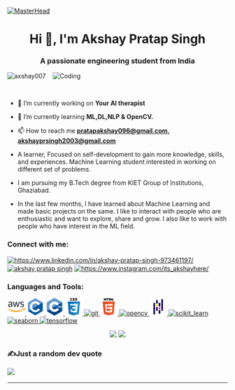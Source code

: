   [![MasterHead](https://cdn-images-1.medium.com/fit/t/1600/480/1*2G4GdnBQW5bcjJx4rSuZxg.gif)](https://axshay007.io)


    
<h1 align="center">Hi 👋, I'm Akshay Pratap Singh</h1>
<h3 align="center">A passionate engineering student from India</h3>
<img align="right" alt="Coding" width="400" src="https://miro.medium.com/max/1360/0*7Q3yvSIv_t0ioJ-Z.gif">

<p align="left"> <img src="https://komarev.com/ghpvc/?username=axshay007&label=Profile%20views&color=0e75b6&style=flat" alt="axshay007" /> </p>


<p align="left"> <a href="https://twitter.com/" target="blank"><img src="https://img.shields.io/twitter/follow/?logo=twitter&style=for-the-badge" alt="" /></a> </p>

- 🔭 I’m currently working on **Your AI therapist**

- 🌱 I’m currently learning **ML,DL,NLP & OpenCV.**

- 📫 How to reach me **pratapakshay096@gmail.com, akshayprsingh2003@gmail.com**

                                                   
- A learner, Focused on self-development to gain more knowledge, 
  skills, and experiences.
  Machine Learning student interested in working on different 
  set of problems.
- I am pursuing my B.Tech
  degree  from KIET Group of Institutions, Ghaziabad.

- In the last few months, I have learned about Machine Learning and made basic projects on the same. 
  I like to interact with people who are enthusiastic and want to explore, share and grow. I also like to work with people who have interest in the ML field.
  
 
    
<h3 align="left">Connect with me:</h3>
<p align="left">
<a href="https://linkedin.com/in/https://www.linkedin.com/in/akshay-pratap-singh-973461197/" target="blank"><img align="center" src="https://raw.githubusercontent.com/rahuldkjain/github-profile-readme-generator/master/src/images/icons/Social/linked-in-alt.svg" alt="https://www.linkedin.com/in/akshay-pratap-singh-973461197/" height="30" width="40" /></a>
<a href="https://kaggle.com/akshay pratap singh" target="blank"><img align="center" src="https://raw.githubusercontent.com/rahuldkjain/github-profile-readme-generator/master/src/images/icons/Social/kaggle.svg" alt="akshay pratap singh" height="30" width="40" /></a>
<a href="https://instagram.com/https://www.instagram.com/its_akshayhere/" target="blank"><img align="center" src="https://raw.githubusercontent.com/rahuldkjain/github-profile-readme-generator/master/src/images/icons/Social/instagram.svg" alt="https://www.instagram.com/its_akshayhere/" height="30" width="40" /></a>
</p>

<h3 align="left">Languages and Tools:</h3>
<p align="left"> <a href="https://aws.amazon.com" target="_blank" rel="noreferrer"> <img src="https://raw.githubusercontent.com/devicons/devicon/master/icons/amazonwebservices/amazonwebservices-original-wordmark.svg" alt="aws" width="40" height="40"/> </a> <a href="https://www.cprogramming.com/" target="_blank" rel="noreferrer"> <img src="https://raw.githubusercontent.com/devicons/devicon/master/icons/c/c-original.svg" alt="c" width="40" height="40"/> </a> <a href="https://www.w3schools.com/cpp/" target="_blank" rel="noreferrer"> <img src="https://raw.githubusercontent.com/devicons/devicon/master/icons/cplusplus/cplusplus-original.svg" alt="cplusplus" width="40" height="40"/> </a> <a href="https://www.w3schools.com/css/" target="_blank" rel="noreferrer"> <img src="https://raw.githubusercontent.com/devicons/devicon/master/icons/css3/css3-original-wordmark.svg" alt="css3" width="40" height="40"/> </a> <a href="https://git-scm.com/" target="_blank" rel="noreferrer"> <img src="https://www.vectorlogo.zone/logos/git-scm/git-scm-icon.svg" alt="git" width="40" height="40"/> </a> <a href="https://www.w3.org/html/" target="_blank" rel="noreferrer"> <img src="https://raw.githubusercontent.com/devicons/devicon/master/icons/html5/html5-original-wordmark.svg" alt="html5" width="40" height="40"/> </a> <a href="https://opencv.org/" target="_blank" rel="noreferrer"> <img src="https://www.vectorlogo.zone/logos/opencv/opencv-icon.svg" alt="opencv" width="40" height="40"/> </a> <a href="https://pandas.pydata.org/" target="_blank" rel="noreferrer"> <img src="https://raw.githubusercontent.com/devicons/devicon/2ae2a900d2f041da66e950e4d48052658d850630/icons/pandas/pandas-original.svg" alt="pandas" width="40" height="40"/> </a> <a href="https://scikit-learn.org/" target="_blank" rel="noreferrer"> <img src="https://upload.wikimedia.org/wikipedia/commons/0/05/Scikit_learn_logo_small.svg" alt="scikit_learn" width="40" height="40"/> </a> <a href="https://seaborn.pydata.org/" target="_blank" rel="noreferrer"> <img src="https://seaborn.pydata.org/_images/logo-mark-lightbg.svg" alt="seaborn" width="40" height="40"/> </a> <a href="https://www.tensorflow.org" target="_blank" rel="noreferrer"> <img src="https://www.vectorlogo.zone/logos/tensorflow/tensorflow-icon.svg" alt="tensorflow" width="40" height="40"/> </a> </p>
 
<p align="center">
   <img width="48%" src="https://github-readme-stats.vercel.app/api?username=axshay007&show_icons=true&theme=tokyonight" />
   <img width="48%" src="https://github-readme-streak-stats.herokuapp.com/?user=axshay007&theme=tokyonight" />
</p>


### ✍️Just a random dev quote
![](https://quotes-github-readme.vercel.app/api?type=horizontal&theme=light)

---
<!--
## Snake eating my contribution graph

![snake gif](https://github.com/axshay007/axshay007/blob/output/github-contribution-grid-snake.gif)
-->

